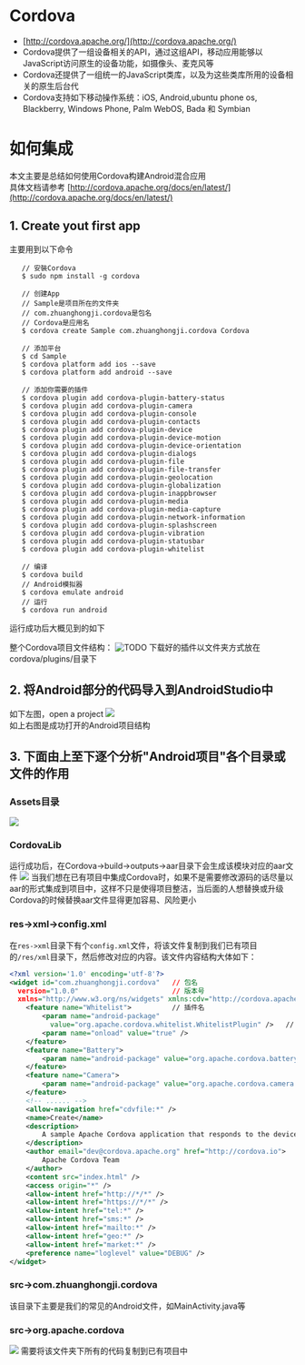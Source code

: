 # Cordova
* [http://cordova.apache.org/](http://cordova.apache.org/)
* Cordova提供了一组设备相关的API，通过这组API，移动应用能够以JavaScript访问原生的设备功能，如摄像头、麦克风等
* Cordova还提供了一组统一的JavaScript类库，以及为这些类库所用的设备相关的原生后台代
* Cordova支持如下移动操作系统：iOS, Android,ubuntu phone os, Blackberry, Windows Phone, Palm WebOS, Bada 和 Symbian

# 如何集成
本文主要是总结如何使用Cordova构建Android混合应用<br/>
具体文档请参考 [http://cordova.apache.org/docs/en/latest/](http://cordova.apache.org/docs/en/latest/)

## 1. Create yout first app
主要用到以下命令
```
   // 安裝Cordova
   $ sudo npm install -g cordova

   // 创建App
   // Sample是项目所在的文件夹
   // com.zhuanghongji.cordova是包名
   // Cordova是应用名
   $ cordova create Sample com.zhuanghongji.cordova Cordova

   // 添加平台
   $ cd Sample
   $ cordova platform add ios --save
   $ cordova platform add android --save

   // 添加你需要的插件
   $ cordova plugin add cordova-plugin-battery-status
   $ cordova plugin add cordova-plugin-camera
   $ cordova plugin add cordova-plugin-console
   $ cordova plugin add cordova-plugin-contacts
   $ cordova plugin add cordova-plugin-device
   $ cordova plugin add cordova-plugin-device-motion
   $ cordova plugin add cordova-plugin-device-orientation
   $ cordova plugin add cordova-plugin-dialogs
   $ cordova plugin add cordova-plugin-file
   $ cordova plugin add cordova-plugin-file-transfer
   $ cordova plugin add cordova-plugin-geolocation
   $ cordova plugin add cordova-plugin-globalization
   $ cordova plugin add cordova-plugin-inappbrowser
   $ cordova plugin add cordova-plugin-media
   $ cordova plugin add cordova-plugin-media-capture
   $ cordova plugin add cordova-plugin-network-information
   $ cordova plugin add cordova-plugin-splashscreen
   $ cordova plugin add cordova-plugin-vibration
   $ cordova plugin add cordova-plugin-statusbar
   $ cordova plugin add cordova-plugin-whitelist

   // 编译
   $ cordova build
   // Android模拟器
   $ cordova emulate android
   // 运行
   $ cordova run android
```
运行成功后大概见到的如下


整个Cordova项目文件结构：
![TODO]()
下载好的插件以文件夹方式放在cordova/plugins/目录下

## 2. 将Android部分的代码导入到AndroidStudio中
如下左图，open a project
![](https://github.com/zhuanghongji/Cordova/blob/master/image/3.jpg?raw=true)<br/>
如上右图是成功打开的Android项目结构

## 3. 下面由上至下逐个分析"Android项目"各个目录或文件的作用
### Assets目录<br/>
![](https://github.com/zhuanghongji/Cordova/blob/master/image/7.png?raw=true)

### CordovaLib
运行成功后，在Cordova->build->outputs->aar目录下会生成该模块对应的aar文件
![](https://github.com/zhuanghongji/Cordova/blob/master/image/4.png?raw=true)
当我们想在已有项目中集成Cordova时，如果不是需要修改源码的话尽量以aar的形式集成到项目中，这样不只是使得项目整洁，当后面的人想替换或升级Cordova的时候替换aar文件显得更加容易、风险更小

### res->xml->config.xml
在`res->xml`目录下有个`config.xml`文件，将该文件复制到我们已有项目的`/res/xml`目录下，然后修改对应的内容。该文件内容结构大体如下：
```xml
<?xml version='1.0' encoding='utf-8'?>
<widget id="com.zhuanghongji.cordova"   // 包名
  version="1.0.0"                       // 版本号
  xmlns="http://www.w3.org/ns/widgets" xmlns:cdv="http://cordova.apache.org/ns/1.0">
    <feature name="Whitelist">          // 插件名
        <param name="android-package"
          value="org.apache.cordova.whitelist.WhitelistPlugin" />   // 插件路径
        <param name="onload" value="true" />
    </feature>
    <feature name="Battery">
        <param name="android-package" value="org.apache.cordova.batterystatus.BatteryListener" />
    </feature>
    <feature name="Camera">
        <param name="android-package" value="org.apache.cordova.camera.CameraLauncher" />
    </feature>
    <!-- ...... -->
    <allow-navigation href="cdvfile:*" />
    <name>Create</name>
    <description>
        A sample Apache Cordova application that responds to the deviceready event.
    </description>
    <author email="dev@cordova.apache.org" href="http://cordova.io">
        Apache Cordova Team
    </author>
    <content src="index.html" />
    <access origin="*" />
    <allow-intent href="http://*/*" />
    <allow-intent href="https://*/*" />
    <allow-intent href="tel:*" />
    <allow-intent href="sms:*" />
    <allow-intent href="mailto:*" />
    <allow-intent href="geo:*" />
    <allow-intent href="market:*" />
    <preference name="loglevel" value="DEBUG" />
</widget>
```

### src->com.zhuanghongji.cordova
该目录下主要是我们的常见的Android文件，如MainActivity.java等

### src->org.apache.cordova
![](https://github.com/zhuanghongji/Cordova/blob/master/image/8.png?raw=true)
需要将该文件夹下所有的代码复制到已有项目中
